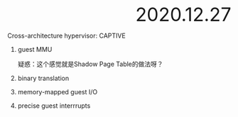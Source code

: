 <div style="text-align:right; font-size:3em;">2020.12.27</div>

Cross-architecture hypervisor: CAPTIVE

1. guest MMU

   疑惑：这个感觉就是Shadow Page Table的做法呀？

2. binary translation

3. memory-mapped guest I/O

4. precise guest interrrupts